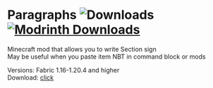 # Paragraphs ![Downloads](https://img.shields.io/github/downloads/FurnyGo/Paragraphs/total?color=red&logo=github&style=for-the-badge) [![Modrinth Downloads](https://img.shields.io/modrinth/dt/paragraphs?label=Modrinth&logo=modrinth&style=for-the-badge)](https://modrinth.com/mod/paragraphs/)  
Minecraft mod that allows you to write Section sign  
May be useful when you paste item NBT in command block or mods  

Versions: Fabric 1.16-1.20.4 and higher  
Download: [click](https://github.com/FurnyGo/Paragraphs/releases/download/v1.0/paragraphs-1.0.jar)
